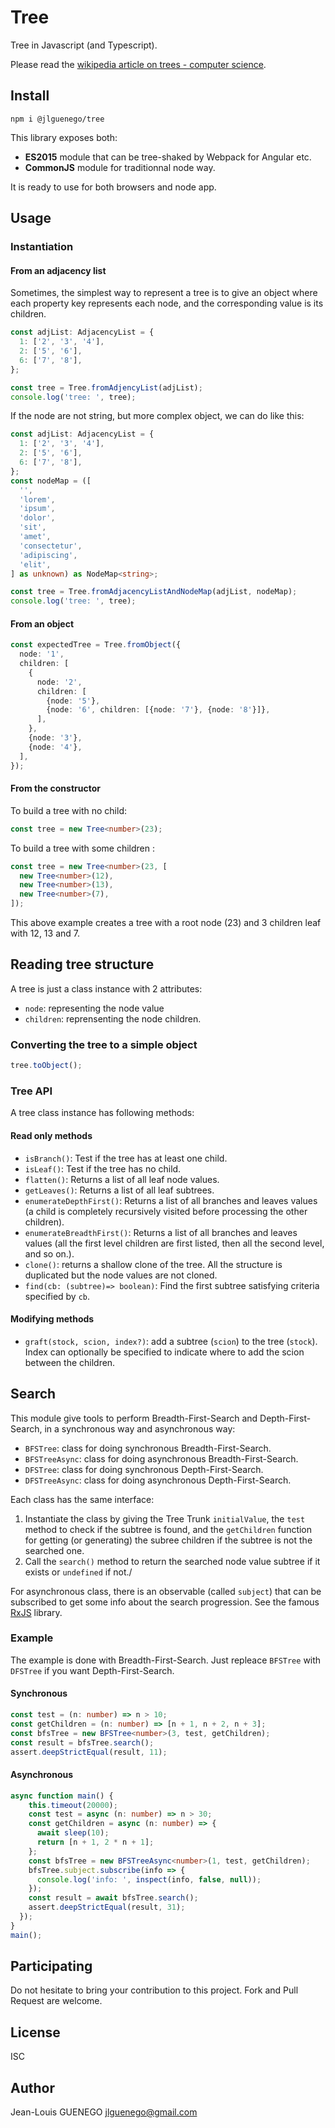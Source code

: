 # Tree

Tree in Javascript (and Typescript).

Please read the [wikipedia article on trees - computer science](<https://en.wikipedia.org/wiki/Tree_(data_structure)>).

## Install

```
npm i @jlguenego/tree
```

This library exposes both:

- **ES2015** module that can be tree-shaked by Webpack for Angular etc.
- **CommonJS** module for traditionnal node way.

It is ready to use for both browsers and node app.

## Usage

### Instantiation

#### From an adjacency list

Sometimes, the simplest way to represent a tree is to give an object where each property key represents each node, and the corresponding value is its children.

```ts
const adjList: AdjacencyList = {
  1: ['2', '3', '4'],
  2: ['5', '6'],
  6: ['7', '8'],
};

const tree = Tree.fromAdjencyList(adjList);
console.log('tree: ', tree);
```

If the node are not string, but more complex object, we can do like this:

```ts
const adjList: AdjacencyList = {
  1: ['2', '3', '4'],
  2: ['5', '6'],
  6: ['7', '8'],
};
const nodeMap = ([
  '',
  'lorem',
  'ipsum',
  'dolor',
  'sit',
  'amet',
  'consectetur',
  'adipiscing',
  'elit',
] as unknown) as NodeMap<string>;

const tree = Tree.fromAdjacencyListAndNodeMap(adjList, nodeMap);
console.log('tree: ', tree);
```

#### From an object

```ts
const expectedTree = Tree.fromObject({
  node: '1',
  children: [
    {
      node: '2',
      children: [
        {node: '5'},
        {node: '6', children: [{node: '7'}, {node: '8'}]},
      ],
    },
    {node: '3'},
    {node: '4'},
  ],
});
```

#### From the constructor

To build a tree with no child:

```ts
const tree = new Tree<number>(23);
```

To build a tree with some children :

```ts
const tree = new Tree<number>(23, [
  new Tree<number>(12),
  new Tree<number>(13),
  new Tree<number>(7),
]);
```

This above example creates a tree with a root node (23) and 3 children leaf with 12, 13 and 7.

## Reading tree structure

A tree is just a class instance with 2 attributes:

- `node`: representing the node value
- `children`: reprensenting the node children.

### Converting the tree to a simple object

```ts
tree.toObject();
```

### Tree API

A tree class instance has following methods:

#### Read only methods

- `isBranch()`: Test if the tree has at least one child.
- `isLeaf()`: Test if the tree has no child.
- `flatten()`: Returns a list of all leaf node values.
- `getLeaves()`: Returns a list of all leaf subtrees.
- `enumerateDepthFirst()`: Returns a list of all branches and leaves values (a child is completely recursively visited before processing the other children).
- `enumerateBreadthFirst()`: Returns a list of all branches and leaves values (all the first level children are first listed, then all the second level, and so on.).
- `clone()`: returns a shallow clone of the tree. All the structure is duplicated but the node values are not cloned.
- `find(cb: (subtree)=> boolean)`: Find the first subtree satisfying criteria specified by `cb`.

#### Modifying methods

- `graft(stock, scion, index?)`: add a subtree (`scion`) to the tree (`stock`). Index can optionally be specified to indicate where to add the scion between the children.

## Search

This module give tools to perform Breadth-First-Search and Depth-First-Search, in a synchronous way and asynchronous way:

- `BFSTree`: class for doing synchronous Breadth-First-Search.
- `BFSTreeAsync`: class for doing asynchronous Breadth-First-Search.
- `DFSTree`: class for doing synchronous Depth-First-Search.
- `DFSTreeAsync`: class for doing asynchronous Depth-First-Search.

Each class has the same interface:

1. Instantiate the class by giving the Tree Trunk `initialValue`, the `test` method to check if the subtree is found, and the `getChildren` function for getting (or generating) the subree children if the subtree is not the searched one.
2. Call the `search()` method to return the searched node value subtree if it exists or `undefined` if not./

For asynchronous class, there is an observable (called `subject`) that can be subscribed to get some info about the search progression. See the famous [RxJS](https://github.com/ReactiveX/RxJS) library.

### Example

The example is done with Breadth-First-Search. Just repleace `BFSTree` with `DFSTree` if you want Depth-First-Search.

#### Synchronous

```ts
const test = (n: number) => n > 10;
const getChildren = (n: number) => [n + 1, n + 2, n + 3];
const bfsTree = new BFSTree<number>(3, test, getChildren);
const result = bfsTree.search();
assert.deepStrictEqual(result, 11);
```

#### Asynchronous

```ts
async function main() {
    this.timeout(20000);
    const test = async (n: number) => n > 30;
    const getChildren = async (n: number) => {
      await sleep(10);
      return [n + 1, 2 * n + 1];
    };
    const bfsTree = new BFSTreeAsync<number>(1, test, getChildren);
    bfsTree.subject.subscribe(info => {
      console.log('info: ', inspect(info, false, null));
    });
    const result = await bfsTree.search();
    assert.deepStrictEqual(result, 31);
  });
}
main();
```

## Participating

Do not hesitate to bring your contribution to this project. Fork and Pull Request are welcome.

## License

ISC

## Author

Jean-Louis GUENEGO <jlguenego@gmail.com>

```

```
